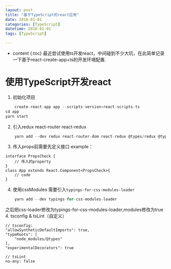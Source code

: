 ```yaml
---
layout: post
title: "基于TypeScript的react应用"
date: 2018-01-01
categories: [TypeScript]
datetime: 2018-01-01
tags: [TypeScript]

---
```


* content
{:toc}
最近尝试使用ts开发react，中间碰到不少大坑，在此简单记录一下基于react-create-app+ts的开发环境配置.
<!-- more -->

# 使用TypeScript开发react
1. 初始化项目
```js
    create-react-app app --scripts-version=react-scripts-ts
cd app 
yarn start
```
2. 引入redux react-router react-redux
```js
    yarn add --dev redux react-router-dom react-redux @types/redux @types/react-router-dom @types/history
```
3. 传入props前需要先定义接口
example：
```
interface PropsCheck {
    // 传入的property
}
class App extends React.Component<PropsCheck>{
    // code
}
```
4. 使用cssModules 
 需要引入```typings-for-css-modules-loader```
```ts
    yarn add --dev typings-for-css-modules-loader
```
之后把css-loader修改为typings-for-css-modules-loader,modules修改为true
4. tsconfig & tsLint（自定义）
```
// tsconfig:
"allowSyntheticDefaultImports": true,
"typeRoots": [
    "node_modules/@types"
],
"experimentalDecorators": true

// tsLint
no-any: false
```
